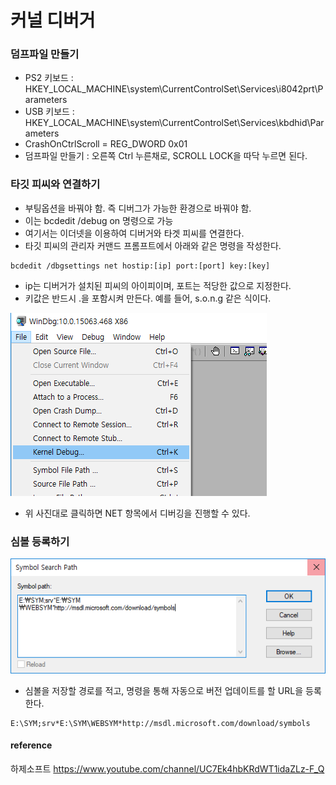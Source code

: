 # 커널 디버거

### 덤프파일 만들기
* PS2 키보드 : HKEY_LOCAL_MACHINE\system\CurrentControlSet\Services\\i8042prt\Parameters
* USB 키보드 : HKEY_LOCAL_MACHINE\system\CurrentControlSet\Services\\kbdhid\Parameters
* CrashOnCtrlScroll = REG_DWORD 0x01
* 덤프파일 만들기 : 오른쪽 Ctrl 누른채로, SCROLL LOCK을 따닥 누르면 된다.

### 타깃 피씨와 연결하기
* 부팅옵션을 바꿔야 함. 즉 디버그가 가능한 환경으로 바꿔야 함.
* 이는 bcdedit /debug on 명령으로 가능
* 여기서는 이더넷을 이용하여 디버거와 타겟 피씨를 연결한다.
* 타깃 피씨의 관리자 커맨드 프롬프트에서 아래와 같은 명령을 작성한다.

```
bcdedit /dbgsettings net hostip:[ip] port:[port] key:[key]
```
* ip는 디버거가 설치된 피씨의 아이피이며, 포트는 적당한 값으로 지정한다.
* 키값은 반드시 .을 포함시켜 만든다. 예를 들어, s.o.n.g 같은 식이다.

![](../../images/Driver/leebongsuk/9.png)  

* 위 사진대로 클릭하면 NET 항목에서 디버깅을 진행할 수 있다.

### 심볼 등록하기

![](../../images/Driver/leebongsuk/10.png)  
* 심볼을 저장할 경로를 적고, 명령을 통해 자동으로 버전 업데이트를 할 URL을 등록한다.

```
E:\SYM;srv*E:\SYM\WEBSYM*http://msdl.microsoft.com/download/symbols
```



#### reference
하제소프트 https://www.youtube.com/channel/UC7Ek4hbKRdWT1idaZLz-F_Q
